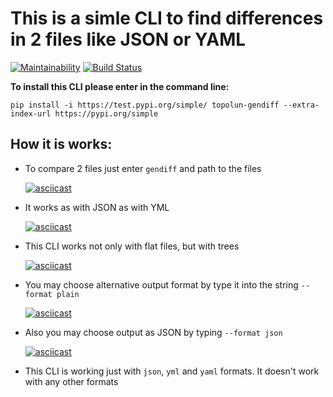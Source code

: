 #  This is a simle CLI to find differences in 2 files like JSON or YAML

[![Maintainability](https://api.codeclimate.com/v1/badges/7f24b294f6ddf75a8537/maintainability)](https://codeclimate.com/github/Topolun/python-project-lvl2/maintainability)
[![Build Status](https://travis-ci.org/Topolun/python-project-lvl2.svg?branch=master)](https://travis-ci.org/Topolun/python-project-lvl2)

**To install this CLI please enter in the command line:**

    pip install -i https://test.pypi.org/simple/ topolun-gendiff --extra-index-url https://pypi.org/simple



## How it is works:

- To compare 2 files just enter `gendiff` and path to the files

    [![asciicast](https://asciinema.org/a/1ZMw227pu50WTmZt4eX7pXWPz.svg)](https://asciinema.org/a/1ZMw227pu50WTmZt4eX7pXWPz)

- It works as with JSON as with YML

    [![asciicast](https://asciinema.org/a/PYUi9HzeLHJlCU7GueF9Xk65z.svg)](https://asciinema.org/a/PYUi9HzeLHJlCU7GueF9Xk65z)

- This CLI works not only with flat files, but with trees

    [![asciicast](https://asciinema.org/a/IgEtwSbdyTNTVT0LdQCTMTvlv.svg)](https://asciinema.org/a/IgEtwSbdyTNTVT0LdQCTMTvlv)

- You may choose alternative output format by type it into the string `--format plain`

    [![asciicast](https://asciinema.org/a/idwz8M2KQ0VeusIFdd94QHSnk.svg)](https://asciinema.org/a/idwz8M2KQ0VeusIFdd94QHSnk)

- Also you may choose output as JSON by typing `--format json`

    [![asciicast](https://asciinema.org/a/qCGIUf6KGLs40nnsB1znrKf17.svg)](https://asciinema.org/a/qCGIUf6KGLs40nnsB1znrKf17)

- This CLI is working just with `json`, `yml` and `yaml` formats. It doesn't work with any other formats